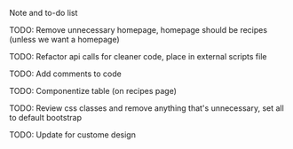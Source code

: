 Note and to-do list

TODO: Remove unnecessary homepage, homepage should be recipes (unless we want a homepage)

TODO: Refactor api calls for cleaner code, place in external scripts file

TODO: Add comments to code

TODO: Componentize table (on recipes page)

TODO: Review css classes and remove anything that's unnecessary, set all to default bootstrap

TODO: Update for custome design
